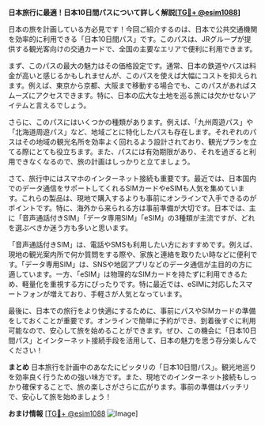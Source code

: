 **日本旅行に最適！日本10日間パスについて詳しく解説[[TG💪+ @esim1088](https://t.me/s/esim1088)]**

日本の旅を計画している方必見です！今回ご紹介するのは、日本で公共交通機関を効率的に利用できる「日本10日間パス」です。このパスは、JRグループが提供する観光客向けの交通カードで、全国の主要なエリアで便利に利用できます。

まず、このパスの最大の魅力はその価格設定です。通常、日本の鉄道やバスは料金が高いと感じるかもしれませんが、このパスを使えば大幅にコストを抑えられます。例えば、東京から京都、大阪まで移動する場合でも、このパスがあればスムーズにアクセスできます。特に、日本の広大な土地を巡る旅には欠かせないアイテムと言えるでしょう。

さらに、このパスにはいくつかの種類があります。例えば、「九州周遊パス」や「北海道周遊パス」など、地域ごとに特化したパスも存在します。それぞれのパスはその地域の観光名所を効率よく回れるよう設計されており、観光プランを立てる際にとても役立ちます。また、パスには有効期限があり、それを過ぎると利用できなくなるので、旅の計画はしっかりと立てましょう。

さて、旅行中にはスマホのインターネット接続も重要です。最近では、日本国内でのデータ通信をサポートしてくれるSIMカードやeSIMも人気を集めています。これらの製品は、現地で購入するよりも事前にオンラインで入手できるのがポイントです。特に、海外から来られる方は事前準備が大切です。日本では、主に「音声通話付きSIM」「データ専用SIM」「eSIM」の3種類が主流ですが、どれを選ぶべきか迷う方も多いと思います。

「音声通話付きSIM」は、電話やSMSも利用したい方におすすめです。例えば、現地の観光案内所で何か質問をする際や、家族と連絡を取りたい時などに便利です。「データ専用SIM」は、SNSや地図アプリなどのデータ通信が主目的の方に適しています。一方、「eSIM」は物理的なSIMカードを持たずに利用できるため、軽量化を重視する方にぴったりです。特に最近では、eSIMに対応したスマートフォンが増えており、手軽さが人気となっています。

最後に、日本での旅行をより快適にするために、事前にパスやSIMカードの準備をしておくことが重要です。オンラインで簡単に予約ができ、到着後すぐに利用可能なので、安心して旅を始めることができます。ぜひ、この機会に「日本10日間パス」とインターネット接続手段を活用して、日本の魅力を思う存分楽しんでください！

**まとめ**
日本旅行を計画中のあなたにピッタリの「日本10日間パス」。観光地巡りを効率良く行うための強い味方です。また、現地でのインターネット接続もしっかり確保することで、旅の楽しさがさらに広がります。事前の準備はバッチリで、安心して旅を始めましょう！

**おまけ情報**
[[TG💪+ @esim1088](https://t.me/s/esim1088) ![Image](https://i.postimg.cc/Y0z9fWf4/image.png)]